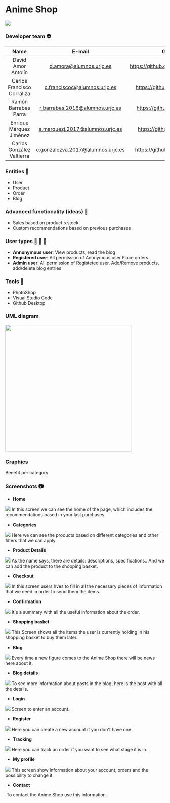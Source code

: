 # Anime Shop

<p align="">
  <img src="https://github.com/CodeURJC-DAW-2019-20/webapp6/blob/master/src/animeshop/img/shop-logo.png" width="" height="" />
</p>

### Developer team :alien:
| Name        | E-mail           | GitHub  |
| :-------------: |:-------------:| :-----:|
| David Amor Antolín | d.amora@alumnos.urjc.es | https://github.com/Almendron100|
| Carlos Francisco Corraliza | c.franciscoc@alumnos.urjc.es | https://github.com/CarlosFco|
| Ramón Barrabes Parra | r.barrabes.2016@alumnos.urjc.es | https://github.com/ram2701 |
| Enrique Márquez Jiménez | e.marquezj.2017@alumnos.urjc.es | https://github.com/Kikemaji |
| Carlos González Valtierra | c.gonzalezva.2017@alumnos.urjc.es |  https://github.com/Carlos237|

### Entities :ghost:
* User
* Product
* Order
* Blog

### Advanced functionality (ideas) :rocket:
* Sales based on product's stock
* Custom recommendations based on previous purchases

### User types :bust_in_silhouette: :construction_worker: :cop:
* **Annonymous user**: View products, read the blog
* **Registered user**: All permission of Anonymous user.Place orders
* **Admin user**: All permission of Registeted user. Add/Remove products, add/delete blog entries

### Tools :hammer:
* PhotoShop
* Visual Studio Code
* Github Desktop

### UML diagram
<img src="https://github.com/CodeURJC-DAW-2019-20/webapp6/blob/master/src/animeshop/uml/UML-resized.png" width="400" height="400" />

### Graphics
Benefit per category

### Screenshots :camera:
* **Home**
<img src="https://github.com/CodeURJC-DAW-2019-20/webapp6/blob/master/src/animeshop/Screenshots/Inicio.PNG" width="" height="" />
In this screen we can see the home of the page, which includes the recommendations based in your last purchases.


* **Categories** 
<img src="https://github.com/CodeURJC-DAW-2019-20/webapp6/blob/master/src/animeshop/Screenshots/Comprar.Categor%C3%ADas.PNG" width="" height="" />
Here we can see the products based on different categories and other filters that we can apply.


* **Product Details** 
<img src="https://github.com/CodeURJC-DAW-2019-20/webapp6/blob/master/src/animeshop/Screenshots/Comprar.DetallesProducto.PNG" width="" height="" />
As the name says, there are details: descriptions, specifications.. And we can add the product to the shopping basket.


* **Checkout** 
<img src="https://github.com/CodeURJC-DAW-2019-20/webapp6/blob/master/src/animeshop/Screenshots/Comprar.Checkout.PNG" width="" height="" />
In this screen users hves to fill in all the necessary pieces of information that we need in order to send them the items.


* **Confirmation** 
<img src="https://github.com/CodeURJC-DAW-2019-20/webapp6/blob/master/src/animeshop/Screenshots/Comprar.Confirmaci%C3%B3n.PNG" width="" height="" />
It's a summary with all the useful information about the order.


* **Shopping basket** 
<img src="https://github.com/CodeURJC-DAW-2019-20/webapp6/blob/master/src/animeshop/Screenshots/Comprar.Cesta.PNG" width="" height="" />
This Screen shows all the items the user is currently holding in his shopping basket to buy them later.


* **Blog** 
<img src="https://github.com/CodeURJC-DAW-2019-20/webapp6/blob/master/src/animeshop/Screenshots/Blog.PNG" width="" height="" />
Every time a new figure comes to the Anime Shop there will be news here about it.


* **Blog details** 
<img src="https://github.com/CodeURJC-DAW-2019-20/webapp6/blob/master/src/animeshop/Screenshots/Blogextend.PNG" width="" height="" />
To see more information about posts in the blog, here is the post with all the details.


* **Login** 
<img src="https://github.com/CodeURJC-DAW-2019-20/webapp6/blob/master/src/animeshop/Screenshots/Registro.PNG" width="" height="" />
Screen to enter an account.


* **Register** 
<img src="https://github.com/CodeURJC-DAW-2019-20/webapp6/blob/master/src/animeshop/Screenshots/Login.PNG" width="" height="" />
Here you can create a new account if you don't have one.


* **Tracking** 
<img src="https://github.com/CodeURJC-DAW-2019-20/webapp6/blob/master/src/animeshop/Screenshots/Seguimiento.PNG" width="" height="" />
Here you can track an order if you want to see what stage it is in.


* **My profile** 
<img src="https://github.com/CodeURJC-DAW-2019-20/webapp6/blob/master/src/animeshop/Screenshots/Mi%20Perfil.PNG" width="" height="" />
This screen show information about your account, orders and the possibility to change it.


* **Contact** 
<img src="" width="" height="" />
To contact the Anime Shop use this information.

